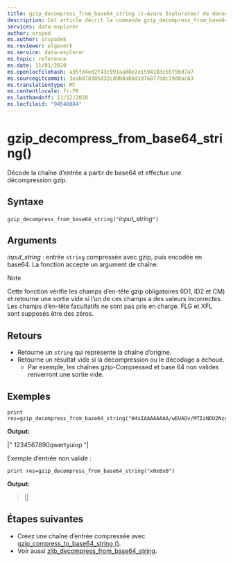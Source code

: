 ```yaml
---
title: gzip_decompress_from_base64_string ()-Azure Explorateur de données
description: Cet article décrit la commande gzip_decompress_from_base64_string () dans Azure Explorateur de données.
services: data-explorer
author: orspod
ms.author: orspodek
ms.reviewer: elgevork
ms.service: data-explorer
ms.topic: reference
ms.date: 11/01/2020
ms.openlocfilehash: a35fd4ed2f43c991aa08e2e1594103cb5f5bd7a7
ms.sourcegitcommit: 3eabd78305d32cd9b8a6bd1d76877ddc19d8ac63
ms.translationtype: MT
ms.contentlocale: fr-FR
ms.lasthandoff: 11/12/2020
ms.locfileid: "94548884"
---
```

# <a name="gzip_decompress_from_base64_string"></a>gzip_decompress_from_base64_string()

Décode la chaîne d’entrée à partir de base64 et effectue une décompression gzip.

## <a name="syntax"></a>Syntaxe

`gzip_decompress_from_base64_string("`*input_string*`")`

## <a name="arguments"></a>Arguments

*input_string* : entrée `string` compressée avec gzip, puis encodée en base64. La fonction accepte un argument de chaîne.

> [!NOTE]
> Cette fonction vérifie les champs d’en-tête gzip obligatoires (ID1, ID2 et CM) et retourne une sortie vide si l’un de ces champs a des valeurs incorrectes.
> Les champs d’en-tête facultatifs ne sont pas pris en charge. FLG et XFL sont supposés être des zéros.


## <a name="returns"></a>Retours

* Retourne un `string` qui représente la chaîne d’origine. 
* Retourne un résultat vide si la décompression ou le décodage a échoué. 
    * Par exemple, les chaînes gzip-Compressed et base 64 non valides renverront une sortie vide.

## <a name="examples"></a>Exemples

```kusto
print res=gzip_decompress_from_base64_string("H4sIAAAAAAAA/wEUAOv/MTIzNDU2Nzg5MHF3ZXJ0eXVpb3A6m7f2FAAAAA==")
```

**Output:**

|" 1234567890qwertyuiop "|

Exemple d’entrée non valide :

```kusto
print res=gzip_decompress_from_base64_string("x0x0x0")
```

**Output:**
>||

## <a name="next-steps"></a>Étapes suivantes

* Créez une chaîne d’entrée compressée avec [gzip_compress_to_base64_string ()](gzip-base64-compress.md).
* Voir aussi [zlib_decompress_from_base64_string](zlib-base64-decompress.md).
